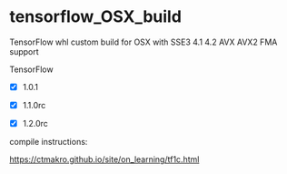 # tensorflow_OSX_build
TensorFlow whl custom build for OSX with SSE3 4.1 4.2 AVX AVX2 FMA support

TensorFlow

- [x] 1.0.1 

- [x] 1.1.0rc

- [x] 1.2.0rc

compile instructions:

<https://ctmakro.github.io/site/on_learning/tf1c.html>
